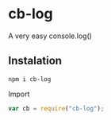 # cb-log
A very easy console.log()

## Instalation
```node
npm i cb-log
```
Import
```javascript
var cb = require("cb-log");
```
